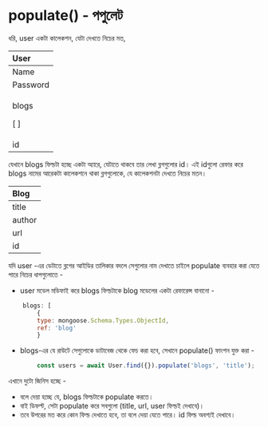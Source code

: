 # populate\(\) - পপুলেট

ধরি, user একটা কালেকশন, যেটা দেখতে নিচের মত,

<table>
  <thead>
    <tr>
      <th style="text-align:left">User</th>
    </tr>
  </thead>
  <tbody>
    <tr>
      <td style="text-align:left">Name</td>
    </tr>
    <tr>
      <td style="text-align:left">Password</td>
    </tr>
    <tr>
      <td style="text-align:left">
        <p>blogs</p>
        <p>[ ]</p>
      </td>
    </tr>
    <tr>
      <td style="text-align:left">id</td>
    </tr>
  </tbody>
</table>

যেখানে blogs ফিল্ডটা হচ্ছে একটা অ্যারে, যেটাতে থাকবে তার লেখা ব্লগগুলোর id। এই idগুলো রেফার করে blogs নামের আরেকটা কালেকশনে থাকা ব্লগগুলোকে, যে কালেকশনটা দেখতে নিচের মতন।

| Blog |
| :--- |
| title |
| author |
| url |
| id |

যদি user -এর ডেটাতে ব্লগের আইডির তালিকার বদলে সেগুলোর নাম দেখাতে চাইলে populate ব্যবহার করা যেতে পারে নিচের ধাপগুলোতে - 

* user মডেল মডিফাই করে blogs ফিল্ডটাকে blog মডেলের একটা রেফারেন্স বানানো - 

```javascript
    blogs: [ 
        {
        type: mongoose.Schema.Types.ObjectId,
        ref: 'blog'
        }
```

* blogs-এর যে রাউটে সেগুলোকে ডাটাবেজ থেকে ফেচ করা হবে, সেখানে populate\(\) ফাংশন যুক্ত করা -

```javascript
        const users = await User.find({}).populate('blogs', 'title');
```

এখানে দুটো জিনিস হচ্ছে - 

* বলে দেয়া হচ্ছে যে, blogs ফিল্ডটাকে populate করতে।
* বাই ডিফল্ট, সেটা populate করে সবগুলো \(title, url, user ফিল্ডই দেখাবে\)।
* তবে উপরের মত করে কোন ফিল্ড দেখাতে হবে, তা বলে দেয়া যেতে পারে। id ফিল্ড অবশ্যই দেখাবে।

